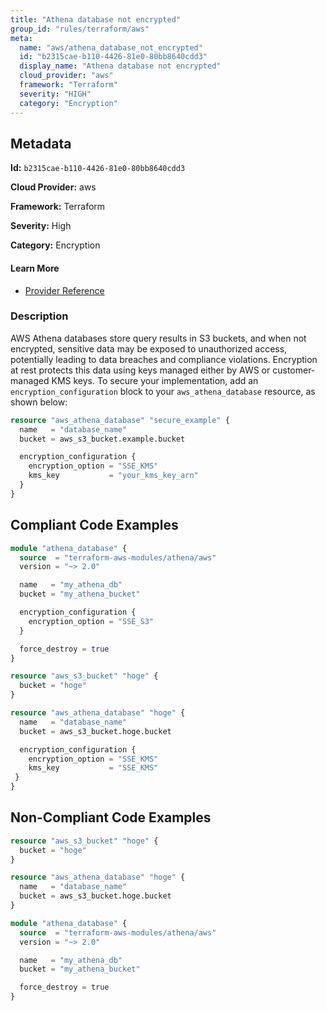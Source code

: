 ```yaml
---
title: "Athena database not encrypted"
group_id: "rules/terraform/aws"
meta:
  name: "aws/athena_database_not_encrypted"
  id: "b2315cae-b110-4426-81e0-80bb8640cdd3"
  display_name: "Athena database not encrypted"
  cloud_provider: "aws"
  framework: "Terraform"
  severity: "HIGH"
  category: "Encryption"
---
```

## Metadata

**Id:** `b2315cae-b110-4426-81e0-80bb8640cdd3`

**Cloud Provider:** aws

**Framework:** Terraform

**Severity:** High

**Category:** Encryption

#### Learn More

 - [Provider Reference](https://registry.terraform.io/providers/hashicorp/aws/latest/docs/resources/athena_database#encryption_configuration)

### Description

 AWS Athena databases store query results in S3 buckets, and when not encrypted, sensitive data may be exposed to unauthorized access, potentially leading to data breaches and compliance violations. Encryption at rest protects this data using keys managed either by AWS or customer-managed KMS keys. To secure your implementation, add an `encryption_configuration` block to your `aws_athena_database` resource, as shown below:

```terraform
resource "aws_athena_database" "secure_example" {
  name   = "database_name"
  bucket = aws_s3_bucket.example.bucket

  encryption_configuration {
    encryption_option = "SSE_KMS"
    kms_key           = "your_kms_key_arn"
  }
}
```


## Compliant Code Examples
```terraform
module "athena_database" {
  source  = "terraform-aws-modules/athena/aws"
  version = "~> 2.0"

  name   = "my_athena_db"
  bucket = "my_athena_bucket"

  encryption_configuration {
    encryption_option = "SSE_S3"
  }

  force_destroy = true
}
```

```terraform
resource "aws_s3_bucket" "hoge" {
  bucket = "hoge"
}

resource "aws_athena_database" "hoge" {
  name   = "database_name"
  bucket = aws_s3_bucket.hoge.bucket

  encryption_configuration {
    encryption_option = "SSE_KMS"
    kms_key           = "SSE_KMS"
 }
}

```
## Non-Compliant Code Examples
```terraform
resource "aws_s3_bucket" "hoge" {
  bucket = "hoge"
}

resource "aws_athena_database" "hoge" {
  name   = "database_name"
  bucket = aws_s3_bucket.hoge.bucket
}

```

```terraform
module "athena_database" {
  source  = "terraform-aws-modules/athena/aws"
  version = "~> 2.0"

  name   = "my_athena_db"
  bucket = "my_athena_bucket"

  force_destroy = true
}
```